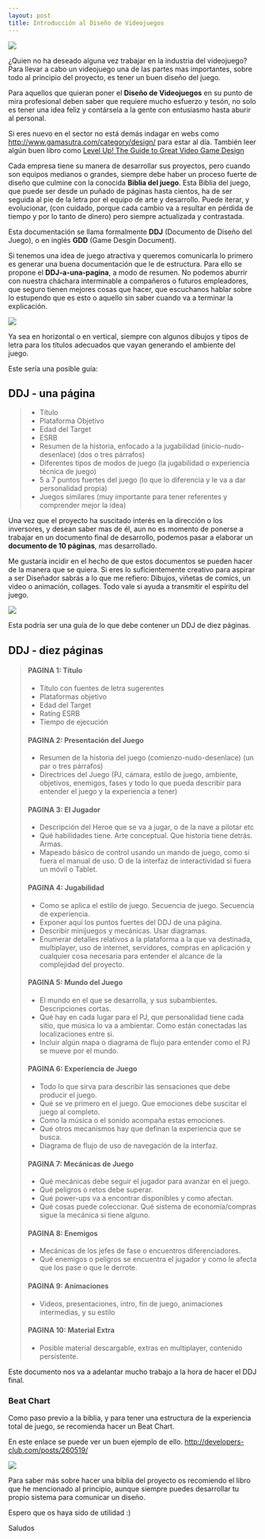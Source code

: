 ```yaml
---
layout: post
title: Introducción al Diseño de Videojuegos
---
```

 
![](https://i.imgur.com/wYvQvSU.png)
 
¿Quien no ha deseado alguna vez trabajar en la industria del videojuego?
Para llevar a cabo un videojuego una de las partes mas importantes, sobre todo
al principio del proyecto, es tener un buen diseño del juego.

Para aquellos que quieran poner el **Diseño de Videojuegos** en su punto de mira 
profesional deben saber que requiere mucho esfuerzo y tesón, no solo es 
tener una idea feliz y contársela a la gente con entusiasmo hasta aburir al personal.

Si eres nuevo en el sector no está demás indagar en webs como <http://www.gamasutra.com/category/design/>
para estar al día. También leer algún buen libro como [Level Up! The Guide to Great Video Game 
Design](http://eu.wiley.com/WileyCDA/WileyTitle/productCd-1118877195.html)

Cada empresa tiene su manera de desarrollar sus proyectos, pero cuando son equipos medianos o grandes,
siempre debe haber un proceso fuerte de diseño que culmine con la conocida **Biblia del juego**.
Esta Biblia del juego, que puede ser desde un puñado de páginas hasta cientos, ha de ser seguida 
al pie de la letra por el equipo de arte y desarrollo. Puede iterar, y evolucionar, (con cuidado, porque cada 
cambio va a resultar en pérdida de tiempo y por lo tanto de dinero) pero siempre actualizada
y contrastada.

Esta documentación se llama formalmente **DDJ** (Documento de Diseño del Juego), 
o en inglés **GDD** (Game Desgin Document).

Si tenemos una idea de juego atractiva y queremos comunicarla lo primero es generar una buena documentación 
que le de estructura. Para ello se propone el **DDJ-a-una-pagina**, a modo de resumen. No podemos aburrir con nuestra cháchara interminable
a compañeros o futuros empleadores, que seguro tienen mejores cosas que hacer, que escuchanos hablar 
sobre lo estupendo que es esto o aquello sin saber cuando va a terminar la explicación.

![](https://store-images.s-microsoft.com/image/apps.15135.9007199266371183.840ef483-9aaf-4d15-90c1-6ba6268dd2c9.6bdb4f9a-61e4-4f00-abb2-4ac532c4fba8?w=471&h=265&q=60)

Ya sea en horizontal o en vertical, siempre con algunos dibujos y 
tipos de letra para los títulos adecuados que vayan generando el ambiente del juego.

Este sería una posible guía:


## DDJ - una página
>- Título
>- Plataforma Objetivo
>- Edad del Target
>- ESRB
>- Resumen de la historia, enfocado a la jugabilidad (inicio-nudo-desenlace) (dos o tres párrafos)
>- Diferentes tipos de modos de juego (la jugabilidad o experiencia técnica de juego)
>- 5 a 7 puntos fuertes del juego (lo que lo diferencia y le va a dar personalidad propia)
>- Juegos similares (muy importante para tener referentes y comprender mejor la idea)


Una vez que el proyecto ha suscitado interés en la dirección o los inversores, y desean saber mas
de él, aun no es momento de ponerse a trabajar en un documento final de desarrollo, podemos pasar 
a elaborar un **documento de 10 páginas**, mas desarrollado.

Me gustaría incidir en el hecho de que estos documentos se pueden hacer de la manera que se quiera. 
Si eres lo suficientemente creativo para aspirar a ser Diseñador sabrás a lo que me refiero: Dibujos, 
viñetas de comics, un video o animación, collages. Todo vale si ayuda a transmitir el espíritu del juego.

![](https://s-media-cache-ak0.pinimg.com/736x/d7/61/38/d76138de84a31689daaa36be8df56fbd--game-character-design-main-character.jpg)

Esta podría ser una guía de lo que debe contener un DDJ de diez páginas.


## DDJ - diez páginas
> #### PAGINA 1: Título
>-	Título con fuentes de letra sugerentes
>-	Plataformas objetivo
>-	Edad del Target
>-	Rating ESRB
>-	Tiempo de ejecución
> #### PAGINA 2: Presentación del Juego
>-	Resumen de la historia del juego (comienzo-nudo-desenlace) (un par o tres párrafos)
>-	Directrices del Juego (PJ, cámara, estilo de juego, ambiente, objetivos, enemigos, fases y todo lo que pueda describir para entender el juego y la experiencia a tener) 
> #### PAGINA 3: El Jugador
>-	Descripción del Heroe que se va a jugar, o de la nave a pilotar etc
>-	Qué habilidades tiene. Arte conceptual. Que historia tiene detrás. Armas.
>-	Mapeado básico de control usando un mando de juego, como si fuera el manual de uso. O de la interfaz de interactividad si fuera un móvil o Tablet.
> #### PAGINA 4: Jugabilidad
>-	Como se aplica el estilo de juego. Secuencia de juego. Secuencia de experiencia.
>-	Exponer aquí los puntos fuertes del DDJ de una página.
>-	Describir minijuegos y mecánicas. Usar diagramas. 
>-	Enumerar detalles relativos a la plataforma a la que va destinada, multiplayer, uso de internet, servidores, compras en aplicación y cualquier cosa necesaria para entender el alcance de la complejidad del proyecto.
> #### PAGINA 5: Mundo del Juego
>-	El mundo en el que se desarrolla, y sus subambientes. Descripciones cortas.
>-	Qué hay en cada lugar para el PJ, que personalidad tiene cada sitio, que música lo va a ambientar. Como están conectadas las localizaciones entre si.
>-	Incluir algún mapa o diagrama de flujo para entender como el PJ se mueve por el mundo.
> #### PAGINA 6: Experiencia de Juego
>-	Todo lo que sirva para describir las sensaciones que debe producir el juego.
>-	Qué se ve primero en el juego. Que emociones debe suscitar el juego al completo.
>-	Como la música o el sonido acompaña estas emociones.
>-	Qué otros mecanismos hay que definan la experiencia que se busca.
>-	Diagrama de flujo de uso de navegación de la interfaz.
> #### PAGINA 7: Mecánicas de Juego
>-	Qué mecánicas debe seguir el jugador para avanzar en el juego.
>-	Qué peligros o retos debe superar.
>-	Qué power-ups va a encontrar disponibles y como afectan.
>-	Qué cosas puede coleccionar. Qué sistema de economía/compras sigue la mecánica si tiene alguno.
> #### PAGINA 8: Enemigos
>-	Mecánicas de los jefes de fase o encuentros diferenciadores.
>-	Qué enemigos o peligros se encuentra el jugador y como le afecta que los pase o que le derrote.
> #### PAGINA 9: Animaciones
>-	Videos, presentaciones, intro, fin de juego, animaciones intermedias, y su estilo
> #### PAGINA 10: Material Extra
>-	Posible material descargable, extras en multiplayer, contenido persistente.



Este documento nos va a adelantar mucho trabajo a la hora de hacer el DDJ final. 

### Beat Chart

Como paso previo a la biblia,
 y para tener una estructura de la experiencia total de juego, se recomienda hacer un Beat Chart.
 
En este enlace se puede ver un buen ejemplo de ello.
http://developers-club.com/posts/260519/

![](https://hsto.org/files/c24/2dd/e22/c242dde22f0349dabae63bc2e8a430ee.png)

Para saber más sobre hacer una biblia del proyecto os recomiendo el libro que he mencionado 
al principio, aunque siempre puedes desarrollar tu propio sistema para comunicar un diseño.


Espero que os haya sido de utilidad :)

Saludos
 





